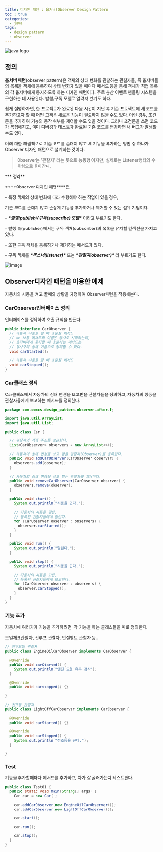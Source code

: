 ```yaml
---
title: 디자인 패턴 : 옵저버(Observer Design Pattern)
toc : true
categories:
  - java
tags:
  - design pattern
  - observer
---
```


![java-logo](https://user-images.githubusercontent.com/68311188/92201199-e4e6a200-eeb6-11ea-9f5b-76b79db3564f.png)

## 정의

**옵서버 패턴**(observer pattern)은 객체의 상태 변화를 관찰하는 관찰자들, 즉 옵저버들의 목록을 객체에 등록하여 상태 변화가 있을 때마다 메서드 등을 통해 객체가 직접 목록의 각 옵저버에게 통지하도록 하는 디자인 패턴이다. 주로 분산 이벤트 핸들링 시스템을 구현하는 데 사용된다. 발행/구독 모델로 알려져 있기도 하다.

쉽게 설명하자면, 한 프로젝트가 완료된 다음 시간이 지난 후 기존 프로젝트에 새 코드를 추가하고자 할 때 어떤 고객은 새로운 기능이 필요하지 않을 수도 있다. 이런 경우, 조건문을 추가하여 기능의  동작 여부를 제어할 수도 있을 것이다. 그러나 조건문을 쓰면 코드가 복잡해지고, 이미 디버깅과 테스트가 완료된 기존 코드를 변경하면 새 버그가 발생할 수도 있다.

이에 대한 해결책으로 기존 코드를 손대지 않고 새 기능을 추가하는 방법 중 하나가 Observer 디자인 패턴으로 설계하는 것이다. 

> Observer는 '관찰자' 라는 뜻으로 능동형 이지만, 실제로는 Listener형태의 수동형으로 돌아간다.



*** 정리**

***\*Observer 디자인 패턴\****은,

\- 특정 객체의 상태 변화에 따라 수행해야 하는 작업이 있을 경우,

 기존 코드를 손대지 않고 손쉽게 기능을 추가하거나 제거할 수 있는 설계 기법이다.

\- ***\*발행(publish)/구독(subscribe) 모델\**** 이라고 부르기도 한다.

\- 발행 측(publisher)에서는 구독 객체(subscriber)의 목록을 유지할 컬렉션을 가지고 있다.

\- 또한 구독 객체를 등록하거나 제거하는 메서드가 있다.

\- 구독 객체를 ***\*리스너(listener)\**** 또는 ***\*관찰자(observer)\**** 라 부르기도 한다.



![image](https://user-images.githubusercontent.com/68311188/95754430-fb65f180-0cdd-11eb-8f6d-c8d2e7b3dc60.png)

## Observer디자인 패턴을 이용한 예제

자동차의 시동을 켜고 끌때의 상황을 가정하여 Observer패턴을 적용해본다.

### CarObserver인터페이스 정의

인터페이스를 정의하여 호출 규칙을 만든다.

```java
public interface CarObserver {
  // 자동차 시동을 켤 때 호출될 메서드
  // => 보통 메서드의 이름은 동사로 시작하는데,
  // 옵저버에게 통지할 때 호출하는 메서드는
  // 명사구의 상태 이름으로 정의할 수 있다.
  void carStarted();

  // 자동차 시동을 끌 때 호출될 메서드
  void carStopped();
}

```

### Car클래스 정의

Car클래스에서 자동차의 상태 변경을 보고받을 관찰자들을 정의하고, 자동차의 행동을 관찰자들에게 보고하는 메서드를 정의한다.

```java
package com.eomcs.design_pattern.observer.after.f;

import java.util.ArrayList;
import java.util.List;

public class Car {

  // 관찰자의 객체 주소를 보관한다.
  List<CarObserver> observers = new ArrayList<>();

  // 자동차의 상태 변경을 보고 받을 관찰자(Observer)를 등록한다.
  public void addCarObserver(CarObserver observer) {
    observers.add(observer);
  }

  // 자동차의 상태 변경을 보고 받는 관찰자를 제거한다.
  public void removeCarObserver(CarObserver observer) {
    observers.remove(observer);
  }

  public void start() {
    System.out.println("시동을 건다.");

    // 자동차의 시동을 걸면,
    // 등록된 관찰자들에게 알린다.
    for (CarObserver observer : observers) {
      observer.carStarted();
    }
  }

  public void run() {
    System.out.println("달린다.");
  }

  public void stop() {
    System.out.println("시동을 끈다.");

    // 자동차의 시동을 끄면,
    // 등록된 관찰자들에게 보고한다.
    for (CarObserver observer : observers) {
      observer.carStopped();
    }
  }
}
```

### 기능 추가

자동차에 여러가지 기능을 추가하려면, 각 기능을 하는 클래스들을 따로 정의한다.

오일체크관찰자, 썬루프 관찰자, 안절벨트 관찰자 등..

```java
// 엔진오일 관찰자
public class EngineOilCarObserver implements CarObserver {

  @Override
  public void carStarted() {
    System.out.println("엔진 오일 유무 검사");
  }

  @Override
  public void carStopped() {}

}

```



```java
// 전조등 관찰자
public class LightOffCarObserver implements CarObserver {

  @Override
  public void carStarted() {}

  @Override
  public void carStopped() {
    System.out.println("전조등을 끈다.");
  }

}
```


### Test

기능을 추가할때마다 메서드를 추가하고, 차가 잘 굴러가는지 테스트한다.

```java
public class Test01 {
  public static void main(String[] args) {
    Car car = new Car();

    car.addCarObserver(new EngineOilCarObserver());
    car.addCarObserver(new LightOffCarObserver());

    car.start();

    car.run();

    car.stop();
  }
}
```